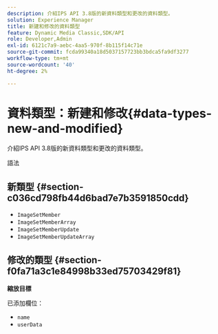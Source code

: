```yaml
---
description: 介紹IPS API 3.8版的新資料類型和更改的資料類型。
solution: Experience Manager
title: 新建和修改的資料類型
feature: Dynamic Media Classic,SDK/API
role: Developer,Admin
exl-id: 6121c7a9-aebc-4aa5-970f-8b115f14c71e
source-git-commit: fcda99340a18d5037157723bb3bdca5fa9df3277
workflow-type: tm+mt
source-wordcount: '40'
ht-degree: 2%

---
```


# 資料類型：新建和修改{#data-types-new-and-modified}

介紹IPS API 3.8版的新資料類型和更改的資料類型。

語法

## 新類型 {#section-c036cd798fb44d6bad7e7b3591850cdd}

* `ImageSetMember`
* `ImageSetMemberArray`
* `ImageSetMemberUpdate`
* `ImageSetMemberUpdateArray`

## 修改的類型 {#section-f0fa71a3c1e84998b33ed75703429f81}

**縮放目標**

已添加欄位：

* `name`
* `userData`
